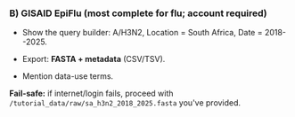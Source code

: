 ### B) GISAID EpiFlu (most complete for flu; account required)

-   Show the query builder: A/H3N2, Location = South Africa, Date = 2018--2025.

-   Export: **FASTA + metadata** (CSV/TSV).

-   Mention data-use terms.

**Fail-safe:** if internet/login fails, proceed with `/tutorial_data/raw/sa_h3n2_2018_2025.fasta` you've provided.

